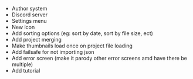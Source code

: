 - Author system
- Discord server
- Settings menu
- New icon
- Add sorting options (eg: sort by date, sort by file size, ect)
- Add project merging
- Make thumbnails load once on project file loading
- Add failsafe for not importing json
- Add error screen (make it parody other error screens amd have there be multiple)
- Add tutorial

